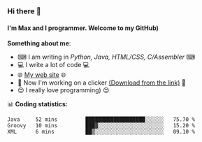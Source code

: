 ### Hi there 👋
#### I'm Max and I programmer. Welcome to my GitHub)

**Something about me**:
- ⌨ I am writing in _Python, Java, HTML/CSS, C/Assembler_ ⌨
- 💻 I write a lot of code 💻
- 🌐 [My web site](https://merive.herokuapp.com/) 🌐
- 🔘 Now I'm working on a clicker [(Download from the link)](https://merive.herokuapp.com/press1mtimes) 🔘
- 😍 I really love programming) 😍

📊 **Coding statistics:**
<!--START_SECTION:waka-->
```text
Java     52 mins         ███████████████████░░░░░░   75.70 % 
Groovy   10 mins         ███▓░░░░░░░░░░░░░░░░░░░░░   15.20 % 
XML      6 mins          ██▒░░░░░░░░░░░░░░░░░░░░░░   09.10 % 
```
<!--END_SECTION:waka-->
